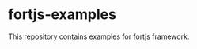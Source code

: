 # fortjs-examples

This repository contains examples for [fortjs](https://github.com/ujjwalguptaofficial/fortjs) framework.

